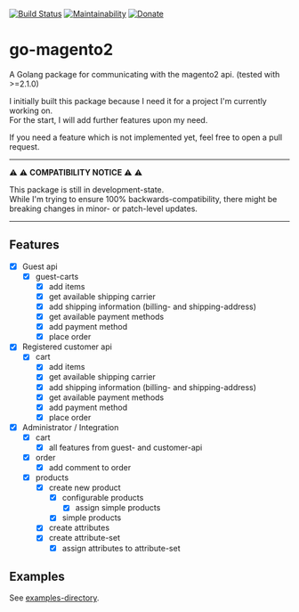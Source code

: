 [![Build Status](https://travis-ci.com/Hermsi1337/go-magento2.svg?branch=master)](https://travis-ci.com/Hermsi1337/go-magento2)
[![Maintainability](https://api.codeclimate.com/v1/badges/f9e75064d22478ed207f/maintainability)](https://codeclimate.com/github/Hermsi1337/go-magento2/maintainability)
[![Donate](https://img.shields.io/badge/Donate-PayPal-yellow.svg)](https://www.paypal.com/cgi-bin/webscr?cmd=_s-xclick&hosted_button_id=T85UYT37P3YNJ&source=url)

# go-magento2
A Golang package for communicating with the magento2 api. (tested with >=2.1.0)
   
I initially built this package because I need it for a project I'm currently working on.  
For the start, I will add further features upon my need.

If you need a feature which is not implemented yet, feel free to open a pull request.  

---

:warning: :warning: **COMPATIBILITY NOTICE** :warning: :warning:

This package is still in development-state.  
While I'm trying to ensure 100% backwards-compatibility, there might be breaking changes in minor- or patch-level updates.

---

## Features
* [x] Guest api
  * [x] guest-carts
    - [x] add items
    - [x] get available shipping carrier
    - [x] add shipping information (billing- and shipping-address)
    - [x] get available payment methods
    - [x] add payment method
    - [x] place order
* [x] Registered customer api
  * [x] cart
    - [x] add items
    - [x] get available shipping carrier
    - [x] add shipping information (billing- and shipping-address)
    - [x] get available payment methods
    - [x] add payment method
    - [x] place order
* [x] Administrator / Integration
  * [x] cart
    - [x] all features from guest- and customer-api
  * [x] order
    - [x] add comment to order
  * [x] products
    - [x] create new product
        - [x] configurable products
            - [x] assign simple products
        - [x] simple products
    - [x] create attributes
    - [x] create attribute-set
      - [x] assign attributes to attribute-set

## Examples
See [examples-directory](examples/).
